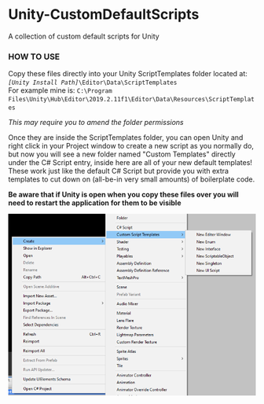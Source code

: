 # Unity-CustomDefaultScripts
A collection of custom default scripts for Unity

<h3>HOW TO USE</h3>
<p>Copy these files directly into your Unity ScriptTemplates folder located at: <code><i>[Unity Install Path]</i>\Editor\Data\ScriptTemplates</code></br>
For example mine is: <code>C:\Program Files\Unity\Hub\Editor\2019.2.11f1\Editor\Data\Resources\ScriptTemplates</code>
<p><i>This may require you to amend the folder permissions</i></p>
<p>Once they are inside the ScriptTemplates folder, you can open Unity and right click in your Project window to create a new script as you normally do, but now you will see a new folder named "Custom Templates" directly under the C# Script entry, inside here are all of your new default templates! These work just like the default C# Script but provide you with extra templates to cut down on (all-be-in very small amounts) of boilerplate code.</p>
<p><b>Be aware that if Unity is open when you copy these files over you will need to restart the application for them to be visible</b></p>
<center><img src="img/NewScriptsMenu.png"></center>
